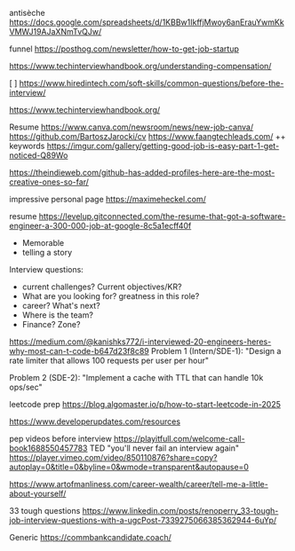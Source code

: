 
antisèche https://docs.google.com/spreadsheets/d/1KBBw1IkffjMwoy6anErauYwmKkVMWJ19AJaXNmTvQJw/

funnel https://posthog.com/newsletter/how-to-get-job-startup

https://www.techinterviewhandbook.org/understanding-compensation/

[ ] https://www.hiredintech.com/soft-skills/common-questions/before-the-interview/

https://www.techinterviewhandbook.org/


Resume
https://www.canva.com/newsroom/news/new-job-canva/
https://github.com/BartoszJarocki/cv
https://www.faangtechleads.com/
++ keywords https://imgur.com/gallery/getting-good-job-is-easy-part-1-get-noticed-Q89Wo


https://theindieweb.com/github-has-added-profiles-here-are-the-most-creative-ones-so-far/


impressive personal page https://maximeheckel.com/

resume https://levelup.gitconnected.com/the-resume-that-got-a-software-engineer-a-300-000-job-at-google-8c5a1ecff40f


- Memorable
- telling a story


Interview questions:
- current challenges? Current objectives/KR?
- What are you looking for? greatness in this role?
- career? What's next?
- Where is the team?
- Finance? Zone?

https://medium.com/@kanishks772/i-interviewed-20-engineers-heres-why-most-can-t-code-b647d23f8c89
Problem 1 (Intern/SDE-1):
"Design a rate limiter that allows 100 requests per user per hour"

Problem 2 (SDE-2):
"Implement a cache with TTL that can handle 10k ops/sec"


leetcode prep https://blog.algomaster.io/p/how-to-start-leetcode-in-2025


https://www.developerupdates.com/resources

pep videos before interview https://playitfull.com/welcome-call-book1688550457783
TED "you'll never fail an interview again" https://player.vimeo.com/video/850110876?share=copy?autoplay=0&title=0&byline=0&wmode=transparent&autopause=0


https://www.artofmanliness.com/career-wealth/career/tell-me-a-little-about-yourself/


33 tough questions https://www.linkedin.com/posts/renoperry_33-tough-job-interview-questions-with-a-ugcPost-7339275066385362944-6uYp/

Generic
https://commbankcandidate.coach/

